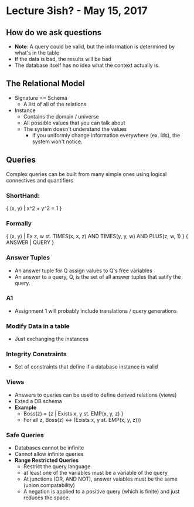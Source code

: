 # Lecture 3ish? - May 15, 2017

## How do we ask questions
- **Note**: A query could be valid, but the information is determined by what's in the table
- If the data is bad, the results will be bad
- The database itself has no idea what the context actually is.

## The Relational Model
- Signature == Schema
  - A list of all of the relations
- Instance
  - Contains the domain / universe
  - All possible values that you can talk about
  - The system doesn't understand the values
    - If you uniformly change information everywhere (ex. ids), the system won't notice.

## Queries
Complex queries can be built from many simple ones using logical connectives and quantifiers

### ShortHand:
{ (x, y) | x^2 + y^2 = 1 }

### Formally
{ (x, y) | Ex z, w st. TIMES(x, x, z) AND TIMES(y, y, w) AND PLUS(z, w, 1) }
{ ANSWER | QUERY }

### Answer Tuples
- An answer tuple for Q assign values to Q's free variables
- An answer to a query, Q, is the set of all answer tuples that satify the query.

### A1
- Assignment 1 will probably include translations / query generations

### Modify Data in a table
- Just exchanging the instances

### Integrity Constraints
- Set of constraints that define if a database instance is valid

### Views
- Answers to queries can be used to define derived relations (views)
- Exted a DB schema
- **Example**
  - Boss(z) = {z | Exists x, y st. EMP(x, y, z) }
  - For all z, Boss(z) <-> (Exists x, y st. EMP(x, y, z)))

### Safe Queries
- Databases cannot be infinite
- Cannot allow infinite queries
- **Range Restricted Queries**
  - Restrict the query language
  - at least one of the variables must be a variable of the query
  - At junctions (OR, AND NOT), answer vaiables must be the same (union compatability)
  - A negation is applied to a positive query (which is finite) and just reduces the space.
